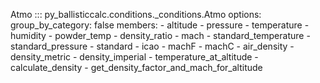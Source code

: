 Atmo
::: py_ballisticcalc.conditions._conditions.Atmo
    options:
      group_by_category: false
      members:
        - altitude
        - pressure
        - temperature
        - humidity
        - powder_temp
        - density_ratio
        - mach
        - standard_temperature
        - standard_pressure
        - standard
        - icao
        - machF
        - machC
        - air_density
        - density_metric
        - density_imperial
        - temperature_at_altitude
        - calculate_density
        - get_density_factor_and_mach_for_altitude
